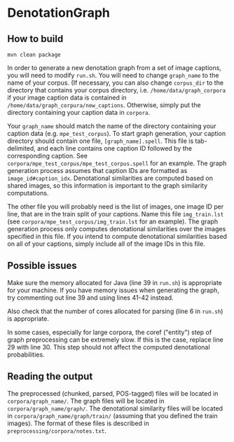 # DenotationGraph

## How to build
```
mvn clean package
```

In order to generate a new denotation graph from a set of image captions, you will need to modify `run.sh`. You will need to change `graph_name` to the name of your corpus. (If necessary, you can also change `corpus_dir` to the directory that contains your corpus directory, i.e. `/home/data/graph_corpora` if your image caption data is contained in `/home/data/graph_corpura/new_captions`. Otherwise, simply put the directory containing your caption data in `corpora`.

Your `graph_name` should match the name of the directory containing your caption data (e.g. `mpe_test_corpus`). To start graph generation, your caption directory should contain one file, `[graph_name].spell`. This file is tab-delimited, and each line contains one caption ID followed by the corresponding caption. See `corpora/mpe_test_corpus/mpe_test_corpus.spell` for an example. The graph generation process assumes that caption IDs are formatted as `image_id#caption_idx`. Denotational similarities are computed based on shared images, so this information is important to the graph similarity computations. 

The other file you will probably need is the list of images, one image ID per line, that are in the train split of your captions. Name this file `img_train.lst` (see `corpora/mpe_test_corpus/img_train.lst` for an example). The graph generation process only computes denotational similarities over the images specified in this file. If you intend to compute denotational similarities based on all of your captions, simply include all of the image IDs in this file.

## Possible issues

Make sure the memory allocated for Java (line 39 in `run.sh`) is appropriate for your machine. If you have memory issues when generating the graph, try commenting out line 39 and using lines 41-42 instead.

Also check that the number of cores allocated for parsing (line 6 in `run.sh`) is appropriate.

In some cases, especially for large corpora, the coref ("entity") step of graph preprocessing can be extremely slow. If this is the case, replace line 29 with line 30. This step should not affect the computed denotational probabilities.

## Reading the output

The preprocessed (chunked, parsed, POS-tagged) files will be located in `corpora/graph_name/`. The graph files will be located in `corpora/graph_name/graph/`. The denotational similarity files will be located in `corpora/graph_name/graph/train/` (assuming that you defined the train images). The format of these files is described in `preprocessing/corpora/notes.txt`.
